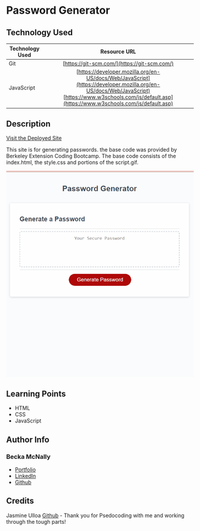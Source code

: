 # Password Generator

## Technology Used 

| Technology Used         | Resource URL           | 
| ------------- |:-------------:|  
| Git | [https://git-scm.com/](https://git-scm.com/)     | 
| JavaScript | [https://developer.mozilla.org/en-US/docs/Web/JavaScript](https://developer.mozilla.org/en-US/docs/Web/JavaScript)   [https://www.w3schools.com/js/default.asp](https://www.w3schools.com/js/default.asp)  |  [https://stackoverflow.com/](https://stackoverflow.com/)  

## Description 

[Visit the Deployed Site](https://beckamcnally.github.io/password-generator/)

This site is for generating passwords. the base code was provided by Berkeley Extension Coding Bootcamp. The base code consists of the index.html, the style.css and portions of the script.gif.

![Site Landing Page](./assets/sitegif.gif)

## Learning Points 

* HTML
* CSS 
* JavaScript

## Author Info

### Becka McNally 

* [Portfolio](https://beckamcnally.github.io/beckamcnally/)
* [LinkedIn](https://www.linkedin.com/in/becka-mcnally-21520670/)
* [Github](https://github.com/beckamcnally)

## Credits

Jasmine Ulloa [Github](https://github.com/silkyjazz) - Thank you for Psedocoding with me and working through the tough parts!

